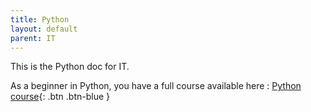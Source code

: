 ```yaml
---
title: Python
layout: default
parent: IT
---
```


This is the Python doc for IT.

As a beginner in Python, you have a full course available here : [Python course](https://swisscatsrv1.epfl.ch/index.php/apps/files/files/377764?dir=/SwissCat-share/6_Enseignement_stages/Cours%20Master%20sem2%20-%20Automated%20and%20Data-driven%20laboratory/autumn%202023/Lectures/Lecture%209){: .btn .btn-blue }
